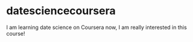 # datesciencecoursera
I am learning date science on Coursera now, I am really interested in this course!
